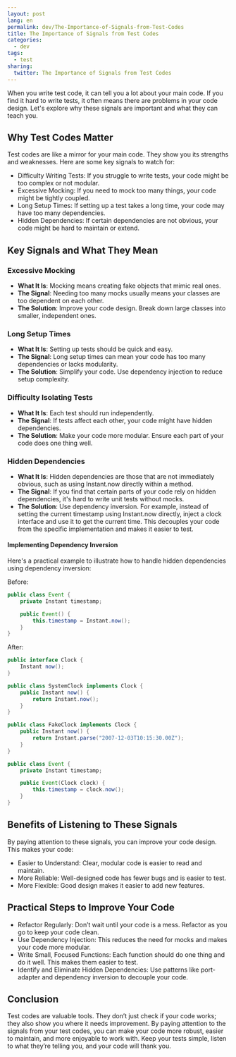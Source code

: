 ```yaml
---
layout: post
lang: en
permalink: dev/The-Importance-of-Signals-from-Test-Codes
title: The Importance of Signals from Test Codes
categories:
  - dev
tags:
  - test
sharing:
  twitter: The Importance of Signals from Test Codes
---
```


When you write test code, it can tell you a lot about your main code. If you find it hard to write tests, it often means there are problems in your code design. Let's explore why these signals are important and what they can teach you.

## Why Test Codes Matter
Test codes are like a mirror for your main code. They show you its strengths and weaknesses. Here are some key signals to watch for:

* Difficulty Writing Tests: If you struggle to write tests, your code might be too complex or not modular.
* Excessive Mocking: If you need to mock too many things, your code might be tightly coupled.
* Long Setup Times: If setting up a test takes a long time, your code may have too many dependencies.
* Hidden Dependencies: If certain dependencies are not obvious, your code might be hard to maintain or extend.

## Key Signals and What They Mean

### Excessive Mocking

* **What It Is**: Mocking means creating fake objects that mimic real ones.
* **The Signal**: Needing too many mocks usually means your classes are too dependent on each other.
* **The Solution**: Improve your code design. Break down large classes into smaller, independent ones.

### Long Setup Times

* **What It Is**: Setting up tests should be quick and easy.
* **The Signal**: Long setup times can mean your code has too many dependencies or lacks modularity.
* **The Solution**: Simplify your code. Use dependency injection to reduce setup complexity.

### Difficulty Isolating Tests

* **What It Is**: Each test should run independently.
* **The Signal**: If tests affect each other, your code might have hidden dependencies.
* **The Solution**: Make your code more modular. Ensure each part of your code does one thing well.

### Hidden Dependencies

* **What It Is**: Hidden dependencies are those that are not immediately obvious, such as using Instant.now directly within a method.
* **The Signal**: If you find that certain parts of your code rely on hidden dependencies, it's hard to write unit tests without mocks.
* **The Solution**: Use dependency inversion. For example, instead of setting the current timestamp using Instant.now directly, inject a clock interface and use it to get the current time. This decouples your code from the specific implementation and makes it easier to test.

#### Implementing Dependency Inversion

Here's a practical example to illustrate how to handle hidden dependencies using dependency inversion:

Before:

```java
public class Event {
    private Instant timestamp;

    public Event() {
        this.timestamp = Instant.now();
    }
}
```

After:

```java
public interface Clock {
    Instant now();
}

public class SystemClock implements Clock {
    public Instant now() {
        return Instant.now();
    }
}

public class FakeClock implements Clock {
    public Instant now() {
        return Instant.parse("2007-12-03T10:15:30.00Z");
    }
}

public class Event {
    private Instant timestamp;

    public Event(Clock clock) {
        this.timestamp = clock.now();
    }
}
```

## Benefits of Listening to These Signals

By paying attention to these signals, you can improve your code design. This makes your code:

* Easier to Understand: Clear, modular code is easier to read and maintain.
* More Reliable: Well-designed code has fewer bugs and is easier to test.
* More Flexible: Good design makes it easier to add new features.

## Practical Steps to Improve Your Code

* Refactor Regularly: Don’t wait until your code is a mess. Refactor as you go to keep your code clean.
* Use Dependency Injection: This reduces the need for mocks and makes your code more modular.
* Write Small, Focused Functions: Each function should do one thing and do it well. This makes them easier to test.
* Identify and Eliminate Hidden Dependencies: Use patterns like port-adapter and dependency inversion to decouple your code.

## Conclusion

Test codes are valuable tools. They don’t just check if your code works; they also show you where it needs improvement. By paying attention to the signals from your test codes, you can make your code more robust, easier to maintain, and more enjoyable to work with. Keep your tests simple, listen to what they’re telling you, and your code will thank you.